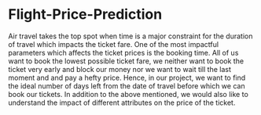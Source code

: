 # Flight-Price-Prediction
Air travel takes the top spot when time is a major constraint for the duration of travel which impacts the ticket fare. One of the most impactful parameters which affects the ticket prices is the booking time. All of us want to book the lowest possible ticket fare, we neither want to book the ticket very early and block our money nor we want to wait till the last moment and and pay a hefty price. Hence, in our project, we want to find the ideal number of days left from the date of travel before which we can book our tickets. In addition to the above mentioned, we would also like to understand the impact of different attributes on the price of the ticket.

